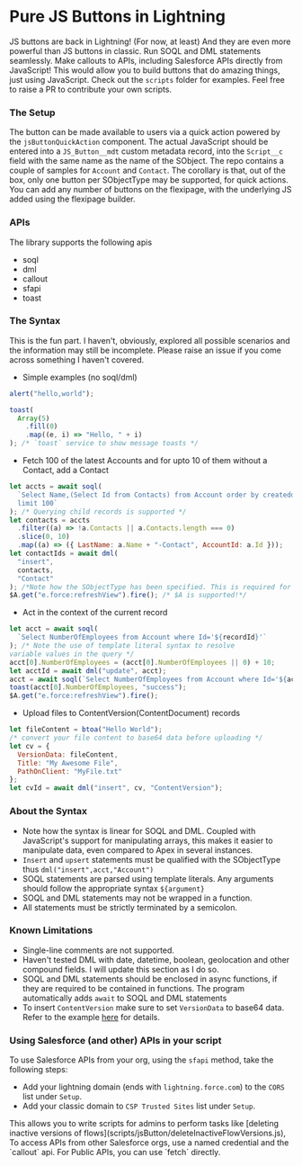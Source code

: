 # Pure JS Buttons in Lightning

JS buttons are back in Lightning! (For now, at least) And they are even more
powerful than JS buttons in classic. Run SOQL and DML statements seamlessly.
Make callouts to APIs, including Salesforce APIs directly from JavaScript!
This would allow you to build buttons that do amazing things, just using
JavaScript. Check out the `scripts` folder for examples. Feel free to raise a
PR to contribute your own scripts.

### The Setup

The button can be made available to users via a quick action powered by the
`jsButtonQuickAction` component. The actual JavaScript should be entered into a
`JS_Button__mdt` custom metadata record, into the `Script__c` field with the
same name as the name of the SObject. The repo contains a couple of samples
for `Account` and `Contact`. The corollary is that, out of the box, only one
button per SObjectType may be supported, for quick actions. You can add any
number of buttons on the flexipage, with the underlying JS added using the
flexipage builder.

### APIs

The library supports the following apis

- soql
- dml
- callout
- sfapi
- toast

### The Syntax

This is the fun part. I haven't, obviously, explored all possible scenarios and
the information may still be incomplete. Please raise an issue if you come
across something I haven't covered.

- Simple examples (no soql/dml)

```js
alert("hello,world");
```

```js
toast(
  Array(5)
    .fill(0)
    .map((e, i) => "Hello, " + i)
); /* `toast` service to show message toasts */
```

- Fetch 100 of the latest Accounts and for upto 10 of them without a Contact, add a Contact

```js
let accts = await soql(
  `Select Name,(Select Id from Contacts) from Account order by createddate desc
  limit 100`
); /* Querying child records is supported */
let contacts = accts
  .filter((a) => !a.Contacts || a.Contacts.length === 0)
  .slice(0, 10)
  .map((a) => ({ LastName: a.Name + "-Contact", AccountId: a.Id }));
let contactIds = await dml(
  "insert",
  contacts,
  "Contact"
); /*Note how the SObjectType has been specified. This is required for insert and upsert*/
$A.get("e.force:refreshView").fire(); /* $A is supported!*/
```

- Act in the context of the current record

```js
let acct = await soql(
  `Select NumberOfEmployees from Account where Id='${recordId}'`
); /* Note the use of template literal syntax to resolve 
variable values in the query */
acct[0].NumberOfEmployees = (acct[0].NumberOfEmployees || 0) + 10;
let acctId = await dml("update", acct);
acct = await soql(`Select NumberOfEmployees from Account where Id='${acctId}'`);
toast(acct[0].NumberOfEmployees, "success");
$A.get("e.force:refreshView").fire();
```

- Upload files to ContentVersion(ContentDocument) records

```js
let fileContent = btoa("Hello World");
/* convert your file content to base64 data before uploading */
let cv = {
  VersionData: fileContent,
  Title: "My Awesome File",
  PathOnClient: "MyFile.txt"
};
let cvId = await dml("insert", cv, "ContentVersion");
```

### About the Syntax

- Note how the syntax is linear for SOQL and DML. Coupled with JavaScript's
  support for manipulating arrays, this makes it easier to manipulate data,
  even compared to Apex in several instances.
- `Insert` and `upsert` statements must be qualified with the SObjectType thus `dml("insert",acct,"Account")`
- SOQL statements are parsed using template literals. Any arguments should
  follow the appropriate syntax `${argument}`
- SOQL and DML statements may not be wrapped in a function.
- All statements must be strictly terminated by a semicolon.

### Known Limitations

- Single-line comments are not supported.
- Haven't tested DML with date, datetime, boolean, geolocation and other
  compound fields. I will update this section as I do so.
- SOQL and DML statements should be enclosed in async functions, if they are
  required to be contained in functions. The program automatically adds `await`
  to SOQL and DML statements
- To insert `ContentVersion` make sure to set `VersionData` to base64 data.
  Refer to the example [here](./scripts/jsButton/createContactFiles.js) for details.

### Using Salesforce (and other) APIs in your script

To use Salesforce APIs from your org, using the `sfapi` method, take the following steps:

- Add your lightning domain (ends with `lightning.force.com`) to the `CORS` list under `Setup`.
- Add your classic domain to `CSP Trusted Sites` list under `Setup`.

<p>
   This allows you to write
  scripts for admins to perform tasks like [deleting inactive versions of flows](scripts/jsButton/deleteInactiveFlowVersions.js),
  To access APIs from other Salesforce orgs, use a named credential and the `callout` api. 
  For Public APIs, you can use `fetch` directly.
